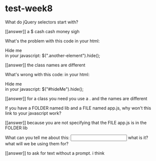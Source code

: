 # test-week8

What do jQuery selectors start with?

[[answer]] a $ cash cash money sigh

What's the problem with this code
in your html:
<div class="my-element">Hide me</div>
in your javascript:
$(".another-element").hide();

[[answer]] the class names are different

What's wrong with this code:
in your html:
<div class="my-element">Hide me</div>
in your javascript:
$("#hideMe").hide();

[[answer]] for a class you need you use a . and the names are different

If you have a FOLDER named lib and a FILE named app.js, why won't this link to your javascript work?
<script src="app.js"></script>

[[answer]] because you are not specifying that the FILE app.js is in the FOLDER lib 

What can you tell me about this: <input type="text"/> what is it? what will we be using them for?

[[answer]] to ask for text without a prompt. i think
